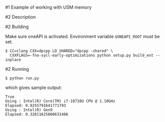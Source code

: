 #1 Example of working with USM memory

#2 Description

#2 Building

Make sure oneAPI is activated. Environment variable `$ONEAPI_ROOT` must be set.


```
$ CC=clang CXX=dpcpp LD_SHARED="dpcpp -shared" \
  CXXFLAGS=-fno-sycl-early-optimizations python setup.py build_ext --inplace
```

#2 Running

```
$ python run.py
```

which gives sample output:

```
True
Using : Intel(R) Core(TM) i7-10710U CPU @ 1.10GHz
Elapsed: 0.9255791641771793
Using : Intel(R) Gen9
Elapsed: 0.32811625860631466
```